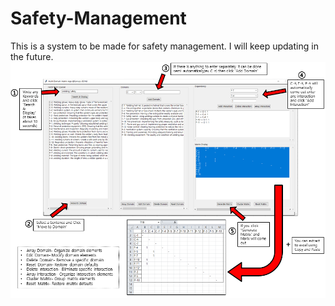 # Safety-Management
This is a system to be made for safety management. I will keep updating in the future.
![manual](Manual.PNG)
